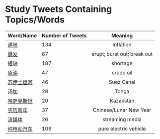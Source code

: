 # Study Tweets Containing Topics/Words
        
| Word/Name | Number of Tweets | Meaning |
| ----- | ----- | :---: |
| [通胀](通胀.md) | 134 | inflation |
| [爆发](爆发.md) | 87 | erupt; burst out; break out |
| [短缺](短缺.md) | 187 | shortage |
| [原油](原油.md) | 47 | crude oil |
| [苏伊士运河](苏伊士运河.md) | 46 | Suez Canal |
| [汤加](汤加.md) | 28 | Tonga |
| [哈萨克斯坦](哈萨克斯坦.md) | 20 | Kazakstan |
| [农历新年](农历新年.md) | 37 | Chinese/Lunar New Year |
| [流媒体](流媒体.md) | 26 | streaming media |
| [纯电动汽车](纯电动汽车.md) | 108 | pure electric vehicle |
